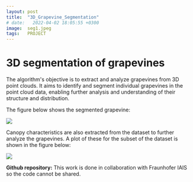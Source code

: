 ```yaml
---
layout: post
title:  "3D_Grapevine_Segmentation"
# date:   2022-04-02 18:05:55 +0300
image:  seg1.jpeg
tags:   PROJECT
---
```



# 3D segmentation of grapevines

The algorithm's objective is to extract and analyze grapevines from 3D point clouds. It aims to identify and segment individual grapevines in the point cloud data, enabling further analysis and understanding of their structure and distribution.

The figure below shows the segmented grapevine:

<img src="https://raw.githubusercontent.com/ananyaverma2/3D_Grapevine_Segmentation/main/images/all_dataset_segmentation.png">

Canopy characteristics are also extracted from the dataset to further analyze the grapevines. A plot of these for the subset of the dataset is shown in the figure below:

<img src="https://raw.githubusercontent.com/ananyaverma2/3D_Grapevine_Segmentation/main/canopy_characteristics.png">


**Github repository:**  This work is done in collaboration with Fraunhofer IAIS so the code cannot be shared.
